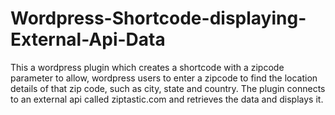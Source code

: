 # Wordpress-Shortcode-displaying-External-Api-Data

This a wordpress plugin which creates a shortcode with a zipcode parameter to allow, wordpress users to enter a zipcode to find the location details of that zip code, such as city, state and country. The plugin connects to an external api called ziptastic.com and retrieves the data and displays it.
